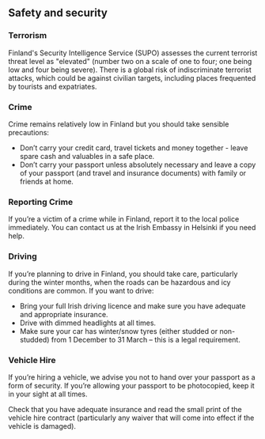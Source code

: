 ## Safety and security

### **Terrorism**

Finland's Security Intelligence Service (SUPO) assesses the current terrorist threat level as "elevated" (number two on a scale of one to four; one being low and four being severe). There is a global risk of indiscriminate terrorist attacks, which could be against civilian targets, including places frequented by tourists and expatriates.

### **Crime**

Crime remains relatively low in Finland but you should take sensible precautions:

* Don’t carry your credit card, travel tickets and money together - leave spare cash and valuables in a safe place.
* Don’t carry your passport unless absolutely necessary and leave a copy of your passport (and travel and insurance documents) with family or friends at home.

### **Reporting Crime**

If you’re a victim of a crime while in Finland, report it to the local police immediately. You can contact us at the Irish Embassy in Helsinki if you need help.

### **Driving**

If you’re planning to drive in Finland, you should take care, particularly during the winter months, when the roads can be hazardous and icy conditions are common. If you want to drive:

* Bring your full Irish driving licence and make sure you have adequate and appropriate insurance.
* Drive with dimmed headlights at all times.
* Make sure your car has winter/snow tyres (either studded or non-studded) from 1 December to 31 March – this is a legal requirement.

### **Vehicle Hire**

If you’re hiring a vehicle, we advise you not to hand over your passport as a form of security. If you’re allowing your passport to be photocopied, keep it in your sight at all times.

Check that you have adequate insurance and read the small print of the vehicle hire contract (particularly any waiver that will come into effect if the vehicle is damaged).